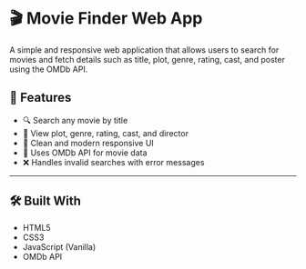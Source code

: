 # 🎬 Movie Finder Web App

A simple and responsive web application that allows users to search for movies and fetch details such as title, plot, genre, rating, cast, and poster using the OMDb API.

## 🚀 Features

- 🔍 Search any movie by title  
- 📝 View plot, genre, rating, cast, and director  
- 🎨 Clean and modern responsive UI  
- 🧠 Uses OMDb API for movie data  
- ❌ Handles invalid searches with error messages

---

## 🛠️ Built With

- HTML5  
- CSS3  
- JavaScript (Vanilla)  
- OMDb API
